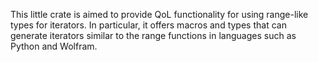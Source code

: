 This little crate is aimed to provide QoL functionality for using range-like types for iterators. In particular, it offers macros and types that can generate iterators similar to the range functions in languages such as Python and Wolfram.

